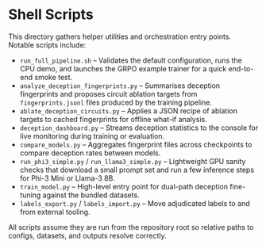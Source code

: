 # Shell Scripts

This directory gathers helper utilities and orchestration entry points. Notable
scripts include:

- `run_full_pipeline.sh` – Validates the default configuration, runs the CPU
  demo, and launches the GRPO example trainer for a quick end-to-end smoke test.
- `analyze_deception_fingerprints.py` – Summarises deception fingerprints and
  proposes circuit ablation targets from `fingerprints.jsonl` files produced by
  the training pipeline.
- `ablate_deception_circuits.py` – Applies a JSON recipe of ablation targets to
  cached fingerprints for offline what-if analysis.
- `deception_dashboard.py` – Streams deception statistics to the console for
  live monitoring during training or evaluation.
- `compare_models.py` – Aggregates fingerprint files across checkpoints to
  compare deception rates between models.
- `run_phi3_simple.py` / `run_llama3_simple.py` – Lightweight GPU sanity checks
  that download a small prompt set and run a few inference steps for Phi-3 Mini
  or Llama-3 8B.
- `train_model.py` – High-level entry point for dual-path deception fine-tuning
  against the bundled datasets.
- `labels_export.py` / `labels_import.py` – Move adjudicated labels to and from
  external tooling.

All scripts assume they are run from the repository root so relative paths to
configs, datasets, and outputs resolve correctly.
